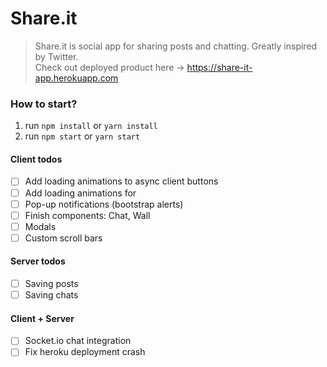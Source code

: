 # Share.it
> Share.it is social app for sharing posts and chatting. Greatly inspired by Twitter.  
> Check out deployed product here -> https://share-it-app.herokuapp.com


### How to start?
1. run `npm install` or `yarn install`
1. run `npm start` or `yarn start`


#### Client todos
- [ ] Add loading animations to async client buttons
- [ ] Add loading animations for 
- [ ] Pop-up notifications (bootstrap alerts)
- [ ] Finish components: Chat, Wall
- [ ] Modals
- [ ] Custom scroll bars

#### Server todos
- [ ] Saving posts
- [ ] Saving chats

#### Client + Server
- [ ] Socket.io chat integration
- [ ] Fix heroku deployment crash
